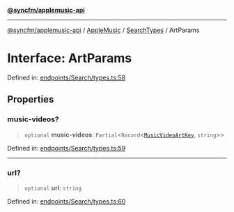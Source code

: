 [**@syncfm/applemusic-api**](../../../../../../README.md)

***

[@syncfm/applemusic-api](../../../../../../globals.md) / [AppleMusic](../../../README.md) / [SearchTypes](../README.md) / ArtParams

# Interface: ArtParams

Defined in: [endpoints/Search/types.ts:58](https://github.com/sync-fm/applemusic-api/blob/9ff258d5e3837a0cb0f9914911c5614d92f344ed/src/endpoints/Search/types.ts#L58)

## Properties

### music-videos?

> `optional` **music-videos**: `Partial`\<`Record`\<[`MusicVideoArtKey`](../enumerations/MusicVideoArtKey.md), `string`\>\>

Defined in: [endpoints/Search/types.ts:59](https://github.com/sync-fm/applemusic-api/blob/9ff258d5e3837a0cb0f9914911c5614d92f344ed/src/endpoints/Search/types.ts#L59)

***

### url?

> `optional` **url**: `string`

Defined in: [endpoints/Search/types.ts:60](https://github.com/sync-fm/applemusic-api/blob/9ff258d5e3837a0cb0f9914911c5614d92f344ed/src/endpoints/Search/types.ts#L60)
